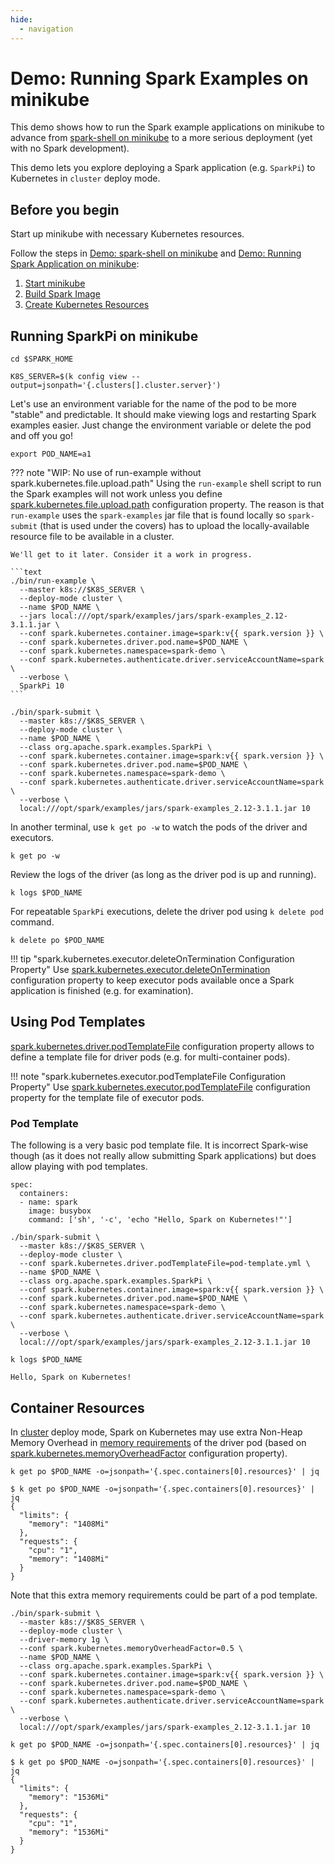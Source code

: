 ```yaml
---
hide:
  - navigation
---
```


# Demo: Running Spark Examples on minikube

This demo shows how to run the Spark example applications on minikube to advance from [spark-shell on minikube](spark-shell-on-minikube.md) to a more serious deployment (yet with no Spark development).

This demo lets you explore deploying a Spark application (e.g. `SparkPi`) to Kubernetes in `cluster` deploy mode.

## Before you begin

Start up minikube with necessary Kubernetes resources.

Follow the steps in [Demo: spark-shell on minikube](spark-shell-on-minikube.md) and [Demo: Running Spark Application on minikube](running-spark-application-on-minikube.md):

1. [Start minikube](spark-shell-on-minikube.md#start-minikube)
1. [Build Spark Image](spark-shell-on-minikube.md#build-spark-image)
1. [Create Kubernetes Resources](running-spark-application-on-minikube.md#create-kubernetes-resources)

## Running SparkPi on minikube

```text
cd $SPARK_HOME
```

```text
K8S_SERVER=$(k config view --output=jsonpath='{.clusters[].cluster.server}')
```

Let's use an environment variable for the name of the pod to be more "stable" and predictable. It should make viewing logs and restarting Spark examples easier. Just change the environment variable or delete the pod and off you go!

```text
export POD_NAME=a1
```

??? note "WIP: No use of run-example without spark.kubernetes.file.upload.path"
    Using the `run-example` shell script to run the Spark examples will not work unless you define [spark.kubernetes.file.upload.path](../configuration-properties.md#spark.kubernetes.file.upload.path) configuration property. The reason is that `run-example` uses the `spark-examples` jar file that is found locally so `spark-submit` (that is used under the covers) has to upload the locally-available resource file to be available in a cluster.

    We'll get to it later. Consider it a work in progress.

    ```text
    ./bin/run-example \
      --master k8s://$K8S_SERVER \
      --deploy-mode cluster \
      --name $POD_NAME \
      --jars local:///opt/spark/examples/jars/spark-examples_2.12-3.1.1.jar \
      --conf spark.kubernetes.container.image=spark:v{{ spark.version }} \
      --conf spark.kubernetes.driver.pod.name=$POD_NAME \
      --conf spark.kubernetes.namespace=spark-demo \
      --conf spark.kubernetes.authenticate.driver.serviceAccountName=spark \
      --verbose \
      SparkPi 10
    ```

```text
./bin/spark-submit \
  --master k8s://$K8S_SERVER \
  --deploy-mode cluster \
  --name $POD_NAME \
  --class org.apache.spark.examples.SparkPi \
  --conf spark.kubernetes.container.image=spark:v{{ spark.version }} \
  --conf spark.kubernetes.driver.pod.name=$POD_NAME \
  --conf spark.kubernetes.namespace=spark-demo \
  --conf spark.kubernetes.authenticate.driver.serviceAccountName=spark \
  --verbose \
  local:///opt/spark/examples/jars/spark-examples_2.12-3.1.1.jar 10
```

In another terminal, use `k get po -w` to watch the pods of the driver and executors.

```text
k get po -w
```

Review the logs of the driver (as long as the driver pod is up and running).

```text
k logs $POD_NAME
```

For repeatable `SparkPi` executions, delete the driver pod using `k delete pod` command.

```text
k delete po $POD_NAME
```

!!! tip "spark.kubernetes.executor.deleteOnTermination Configuration Property"
    Use [spark.kubernetes.executor.deleteOnTermination](../configuration-properties.md#spark.kubernetes.executor.deleteOnTermination) configuration property to keep executor pods available once a Spark application is finished (e.g. for examination).

## Using Pod Templates

[spark.kubernetes.driver.podTemplateFile](../configuration-properties.md#spark.kubernetes.driver.podTemplateFile) configuration property allows to define a template file for driver pods (e.g. for multi-container pods).

!!! note "spark.kubernetes.executor.podTemplateFile Configuration Property"
    Use [spark.kubernetes.executor.podTemplateFile](../configuration-properties.md#spark.kubernetes.executor.podTemplateFile) configuration property for the template file of executor pods.

### Pod Template

The following is a very basic pod template file. It is incorrect Spark-wise though (as it does not really allow submitting Spark applications) but does allow playing with pod templates.

```text
spec:
  containers:
  - name: spark
    image: busybox
    command: ['sh', '-c', 'echo "Hello, Spark on Kubernetes!"']
```

```text
./bin/spark-submit \
  --master k8s://$K8S_SERVER \
  --deploy-mode cluster \
  --conf spark.kubernetes.driver.podTemplateFile=pod-template.yml \
  --name $POD_NAME \
  --class org.apache.spark.examples.SparkPi \
  --conf spark.kubernetes.container.image=spark:v{{ spark.version }} \
  --conf spark.kubernetes.driver.pod.name=$POD_NAME \
  --conf spark.kubernetes.namespace=spark-demo \
  --conf spark.kubernetes.authenticate.driver.serviceAccountName=spark \
  --verbose \
  local:///opt/spark/examples/jars/spark-examples_2.12-3.1.1.jar 10
```

```text
k logs $POD_NAME
```

```text
Hello, Spark on Kubernetes!
```

## Container Resources

In [cluster](../overview.md#cluster-deploy-mode) deploy mode, Spark on Kubernetes may use extra Non-Heap Memory Overhead in [memory requirements](../BasicDriverFeatureStep.md#driverMemoryWithOverheadMiB) of the driver pod (based on [spark.kubernetes.memoryOverheadFactor](../configuration-properties.md#spark.kubernetes.memoryOverheadFactor) configuration property).

```text
k get po $POD_NAME -o=jsonpath='{.spec.containers[0].resources}' | jq
```

```text
$ k get po $POD_NAME -o=jsonpath='{.spec.containers[0].resources}' | jq
{
  "limits": {
    "memory": "1408Mi"
  },
  "requests": {
    "cpu": "1",
    "memory": "1408Mi"
  }
}
```

Note that this extra memory requirements could be part of a pod template.

```text
./bin/spark-submit \
  --master k8s://$K8S_SERVER \
  --deploy-mode cluster \
  --driver-memory 1g \
  --conf spark.kubernetes.memoryOverheadFactor=0.5 \
  --name $POD_NAME \
  --class org.apache.spark.examples.SparkPi \
  --conf spark.kubernetes.container.image=spark:v{{ spark.version }} \
  --conf spark.kubernetes.driver.pod.name=$POD_NAME \
  --conf spark.kubernetes.namespace=spark-demo \
  --conf spark.kubernetes.authenticate.driver.serviceAccountName=spark \
  --verbose \
  local:///opt/spark/examples/jars/spark-examples_2.12-3.1.1.jar 10
```

```text
k get po $POD_NAME -o=jsonpath='{.spec.containers[0].resources}' | jq
```

```text
$ k get po $POD_NAME -o=jsonpath='{.spec.containers[0].resources}' | jq
{
  "limits": {
    "memory": "1536Mi"
  },
  "requests": {
    "cpu": "1",
    "memory": "1536Mi"
  }
}
```
